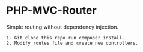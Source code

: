 # PHP-MVC-Router

Simple routing without dependency injection. 

    1. Git clone this repo run composer install. 
    2. Modify routes file and create new controllers.
